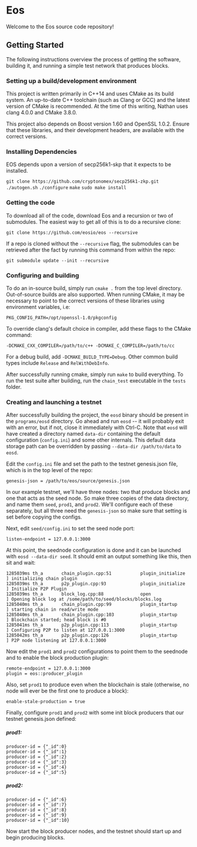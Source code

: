 # Eos

Welcome to the Eos source code repository!

## Getting Started
The following instructions overview the process of getting the software, building it, and running a simple test network that produces blocks.

### Setting up a build/development environment
This project is written primarily in C++14 and uses CMake as its build system. An up-to-date C++ toolchain (such as Clang or GCC) and the latest version of CMake is recommended. At the time of this writing, Nathan uses clang 4.0.0 and CMake 3.8.0.

This project also depends on Boost version 1.60 and OpenSSL 1.0.2. Ensure that these libraries, and their development headers, are available with the correct versions.

### Installing Dependencies
EOS depends upon a version of secp256k1-skp that it expects to be installed.

`git clone https://github.com/cryptonomex/secp256k1-zkp.git`
`./autogen.sh`
`./configure`
`make`
`sudo make install`

### Getting the code
To download all of the code, download Eos and a recursion or two of submodules. The easiest way to get all of this is to do a recursive clone:

`git clone https://github.com/eosio/eos --recursive`

If a repo is cloned without the `--recursive` flag, the submodules can be retrieved after the fact by running this command from within the repo:

`git submodule update --init --recursive`

### Configuring and building
To do an in-source build, simply run `cmake .` from the top level directory. Out-of-source builds are also supported. When running CMake, it may be necessary to point to the correct versions of these libraries using environment variables, i.e:

`PKG_CONFIG_PATH=/opt/openssl-1.0/pkgconfig`

To override clang's default choice in compiler, add these flags to the CMake command:

`-DCMAKE_CXX_COMPILER=/path/to/c++ -DCMAKE_C_COMPILER=/path/to/cc`

For a debug build, add `-DCMAKE_BUILD_TYPE=Debug`. Other common build types include `Release` and `RelWithDebInfo`.

After successfully running cmake, simply run `make` to build everything. To run the test suite after building, run the `chain_test` executable in the `tests` folder.

### Creating and launching a testnet
After successfully building the project, the `eosd` binary should be present in the `programs/eosd` directory. Go ahead and run `eosd` -- it will probably exit with an error, but if not, close it immediately with Ctrl-C. Note that `eosd` will have created a directory named `data-dir` containing the default configuration (`config.ini`) and some other internals. This default data storage path can be overridden by passing `--data-dir /path/to/data` to `eosd`.

Edit the `config.ini` file and set the path to the testnet genesis.json file, which is in the top level of the repo:

```genesis-json = /path/to/eos/source/genesis.json```

In our example testnet, we'll have three nodes: two that produce blocks and one that acts as the seed node. So make three copies of the data directory, and name them `seed`, `prod1`, and `prod2`. We'll configure each of these separately, but all three need the `genesis-json` so make sure that setting is set before copying the configs.

Next, edit `seed/config.ini` to set the seed node port:

```listen-endpoint = 127.0.0.1:3000```

At this point, the seednode configuration is done and it can be launched with `eosd --data-dir seed`. It should emit an output something like this, then sit and wait:

```
1285039ms th_a       chain_plugin.cpp:51           plugin_initialize    ] initializing chain plugin
1285039ms th_a       p2p_plugin.cpp:93             plugin_initialize    ] Initialize P2P Plugin
1285039ms th_a       block_log.cpp:88              open                 ] Opening block log at /some/path/to/seed/blocks/blocks.log
1285040ms th_a       chain_plugin.cpp:99           plugin_startup       ] starting chain in read/write mode
1285040ms th_a       chain_plugin.cpp:103          plugin_startup       ] Blockchain started; head block is #0
1285041ms th_a       p2p_plugin.cpp:113            plugin_startup       ] Configuring P2P to listen at 127.0.0.1:3000
1285042ms th_a       p2p_plugin.cpp:126            plugin_startup       ] P2P node listening at 127.0.0.1:3000
```

Now edit the `prod1` and `prod2` configurations to point them to the seednode and to enable the block production plugin:

```
remote-endpoint = 127.0.0.1:3000
plugin = eos::producer_plugin
```

Also, set `prod1` to produce even when the blockchain is stale (otherwise, no node will ever be the first one to produce a block):

```enable-stale-production = true```

Finally, configure `prod1` and `prod2` with some init block producers that our testnet genesis.json defined:

##### prod1:
```
producer-id = {"_id":0}
producer-id = {"_id":1}
producer-id = {"_id":2}
producer-id = {"_id":3}
producer-id = {"_id":4}
producer-id = {"_id":5}
```

##### prod2:
```
producer-id = {"_id":6}
producer-id = {"_id":7}
producer-id = {"_id":8}
producer-id = {"_id":9}
producer-id = {"_id":10}
```

Now start the block producer nodes, and the testnet should start up and begin producing blocks.
